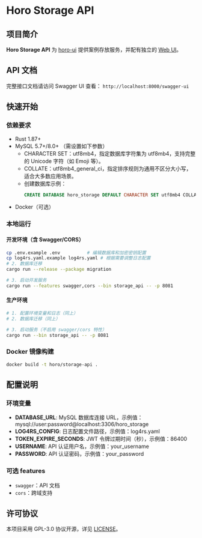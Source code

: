 # Horo Storage API

## 项目简介

**Horo Storage API** 为 [horo-ui](https://github.com/wlhyl/horo-ui.git) 提供案例存放服务，并配有独立的 [Web UI](https://github.com/wlhyl/horo-storage-ui.git)。

## API 文档

完整接口文档请访问 Swagger UI 查看：
`http://localhost:8000/swagger-ui`

## 快速开始

### 依赖要求

- Rust 1.87+
- MySQL 5.7+/8.0+ （需设置如下参数）
  - CHARACTER SET：utf8mb4，指定数据库字符集为 utf8mb4，支持完整的 Unicode 字符（如 Emoji 等）。
  - COLLATE：utf8mb4_general_ci，指定排序规则为通用不区分大小写，适合大多数应用场景。
  - 创建数据库示例：
    ```sql
    CREATE DATABASE horo_storage DEFAULT CHARACTER SET utf8mb4 COLLATE utf8mb4_general_ci;
    ```
- Docker（可选）

### 本地运行

#### 开发环境（含 Swagger/CORS）

```bash
cp .env.example .env          # 编辑数据库和加密密钥配置
cp log4rs.yaml.example log4rs.yaml # 根据需要调整日志配置
# 2. 数据库迁移
cargo run --release --package migration

# 3. 启动开发服务
cargo run --features swagger,cors --bin storage_api -- -p 8081
```

#### 生产环境

```bash
# 1. 配置环境变量和日志（同上）
# 2. 数据库迁移（同上）

# 3. 启动服务（不启用 swagger/cors 特性）
cargo run --bin storage_api -- -p 8081
```

### Docker 镜像构建

```bash
docker build -t horo/storage-api .
```

## 配置说明

### 环境变量

- **DATABASE_URL**: MySQL 数据库连接 URL，示例值：mysql://user:password@localhost:3306/horo_storage
- **LOG4RS_CONFIG**: 日志配置文件路径，示例值：log4rs.yaml
- **TOKEN_EXPIRE_SECONDS**: JWT 令牌过期时间（秒），示例值：86400
- **USERNAME**: API 认证用户名，示例值：your_username
- **PASSWORD**: API 认证密码，示例值：your_password

### 可选 features

- `swagger`：API 文档
- `cors`：跨域支持

## 许可协议

本项目采用 GPL-3.0 协议开源，详见 [LICENSE](LICENSE)。
